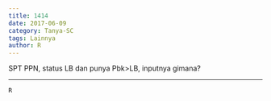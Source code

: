 ```yaml
---
title: 1414
date: 2017-06-09
category: Tanya-SC
tags: Lainnya
author: R
---
```


SPT PPN, status LB dan punya Pbk>LB, inputnya gimana?

---



`R`

